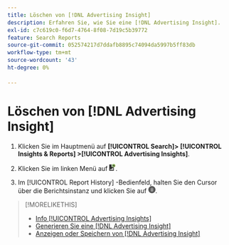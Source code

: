 ```yaml
---
title: Löschen von [!DNL Advertising Insight]
description: Erfahren Sie, wie Sie eine [!DNL Advertising Insight].
exl-id: c7c619c0-f6d7-4764-8f08-7d19c5b39772
feature: Search Reports
source-git-commit: 052574217d7ddafb8895c74094da5997b5ff83db
workflow-type: tm+mt
source-wordcount: '43'
ht-degree: 0%

---
```


# Löschen von [!DNL Advertising Insight]

1. Klicken Sie im Hauptmenü auf **[!UICONTROL Search]> [!UICONTROL Insights & Reports] >[!UICONTROL Advertising Insights]**.

2. Klicken Sie im linken Menü auf ![Berichte](/help/search-social-commerce/assets/insight-reports.png "Berichte").

3. Im [!UICONTROL Report History] -Bedienfeld, halten Sie den Cursor über die Berichtsinstanz und klicken Sie auf ![Löschen](/help/search-social-commerce/assets/insight-delete.png "Löschen").

>[!MORELIKETHIS]
>
>* [Info [!UICONTROL Advertising Insights]](insight-about.md)
>* [Generieren Sie eine [!DNL Advertising Insight]](insight-generate.md)
>* [Anzeigen oder Speichern von [!DNL Advertising Insight]](insight-view-save.md)

